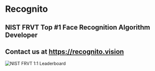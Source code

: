 # **Recognito**
## NIST FRVT Top #1 Face Recognition Algorithm Developer<br/>
## Contact us at https://recognito.vision
<img src="https://recognito.vision/wp-content/uploads/2023/12/black-1.png" alt="NIST FRVT 1:1 Leaderboard">
